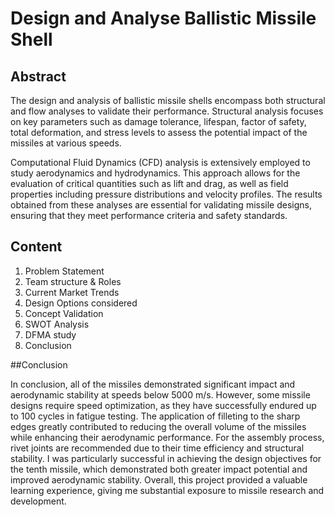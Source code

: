 # Design and Analyse Ballistic Missile Shell

## Abstract
The design and analysis of ballistic missile shells encompass both structural and flow analyses to validate their performance. Structural analysis focuses on key parameters such as damage tolerance, lifespan, factor of safety, total deformation, and stress levels to assess the potential impact of the missiles at various speeds.

Computational Fluid Dynamics (CFD) analysis is extensively employed to study aerodynamics and hydrodynamics. This approach allows for the evaluation of critical quantities such as lift and drag, as well as field properties including pressure distributions and velocity profiles. The results obtained from these analyses are essential for validating missile designs, ensuring that they meet performance criteria and safety standards.

## Content

1. Problem Statement
2. Team structure & Roles
3. Current Market Trends
4. Design Options considered
5. Concept Validation
6. SWOT Analysis
7. DFMA study
8. Conclusion

##Conclusion

In conclusion, all of the missiles demonstrated significant impact and aerodynamic stability at speeds below 5000 m/s. However, some missile designs require speed optimization, as they have successfully endured up to 100 cycles in fatigue testing. The application of filleting to the sharp edges greatly contributed to reducing the overall volume of the missiles while enhancing their aerodynamic performance. For the assembly process, rivet joints are recommended due to their time efficiency and structural stability. I was particularly successful in achieving the design objectives for the tenth missile, which demonstrated both greater impact potential and improved aerodynamic stability. Overall, this project provided a valuable learning experience, giving me substantial exposure to missile research and development.

